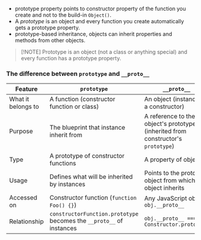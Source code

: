 - prototype property points to constructor property of the function you create and not to the build-in `Object()`.
- A *prototype* is an object and every function you create automatically gets a prototype property.
- prototype-based inheritance, objects can inherit properties and methods from other objects.
> [!NOTE] Prototype is an object (not a class or anything special) and every function has a prototype property.

### The difference between `prototype` and `__proto__`

| Feature            | `prototype`                                                          | `__proto__`                                                                      |
| ------------------ | -------------------------------------------------------------------- | -------------------------------------------------------------------------------- |
| What it belongs to | A function (constructor function or class)                           | An object (instance of a constructor)                                            |
| Purpose            | The blueprint that instance inherit from                             | A reference to the object's prototype (inherited from constructor's `prototype`) |
| Type               | A prototype of constructor functions                                 | A property of objects                                                            |
| Usage              | Defines what will be inherited by instances                          | Points to the prototype object from which the object inherits                    |
| Accessed on        | Constructor function (`function Foo() {}`)                           | Any JavaScript object `obj.__proto__`                                            |
| Relationship       | `constructorFunction.prototype` becomes the `__proto__` of instances | `obj.__proto__ === Constructor.prototype`                                        |
